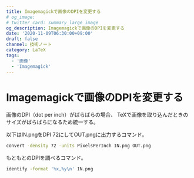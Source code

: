 ```yaml
---
title: Imagemagickで画像のDPIを変更する
# og_image:
# twitter_card: summary_large_image
og_description: Imagemagickで画像のDPIを変更する
date: '2020-11-09T06:30:00+09:00'
draft: false
channel: 技術ノート
category: LaTeX
tags:
  - '画像'
  - 'Imagemagick'
---
```


# Imagemagickで画像のDPIを変更する

画像のDPI（dot per inch）がばらばらの場合、
TeXで画像を取り込んだときのサイズがばらばらになるため統一する。

以下はIN.pngをDPI 72にしてOUT.pngに出力するコマンド。

```bash
convert -density 72 -units PixelsPerInch IN.png OUT.png
```

もともとのDPIを調べるコマンド。

```bash
identify -format '%x,%y\n' IN.png
```
